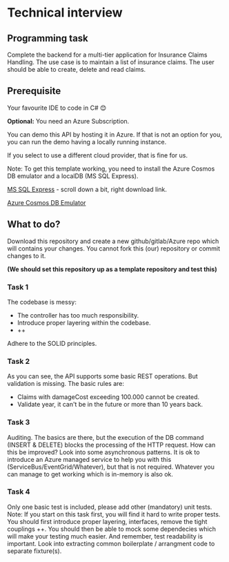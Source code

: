 # Technical interview

## Programming task
Complete the backend for a multi-tier application for Insurance Claims Handling.
The use case is to maintain a list of insurance claims. The user should be able to create, delete and read claims.

## Prerequisite
Your favourite IDE to code in C# 😊

**Optional:** You need an Azure Subscription. 

You can demo this API by hosting it in Azure. If that is not an option for you, you can run the demo having a locally running instance.

If you select to use a different cloud provider, that is fine for us. 

Note: To get this template working, you need to install the Azure Cosmos DB emulator and a localDB (MS SQL Express).

[MS SQL Express](https://www.microsoft.com/en-us/sql-server/sql-server-downloads) - scroll down a bit, right download link.

[Azure Cosmos DB Emulator](https://docs.microsoft.com/en-us/azure/cosmos-db/local-emulator?tabs=ssl-netstd21)


## What to do?
Download this repository and create a new github/gitlab/Azure repo which will contains your changes. You cannot fork this (our) repository or commit changes to it. 

**(We should set this repository up as a template repository and test this)**

### Task 1
The codebase is messy:
* The controller has too much responsibility. 
* Introduce proper layering within the codebase. 
* ++

Adhere to the SOLID principles.

### Task 2
As you can see, the API supports some basic REST operations. But validation is missing. The basic rules are:

* Claims with damageCost exceeding 100.000 cannot be created.
* Validate year, it can't be in the future or more than 10 years back. 

### Task 3
Auditing. The basics are there, but the execution of the DB command (INSERT & DELETE) blocks the processing of the HTTP request. How can this be improved? Look into some asynchronous patterns. It is ok to introduce an Azure managed service to help you with this (ServiceBus/EventGrid/Whatever), but that is not required. Whatever you can manage to get working which is in-memory is also ok.

### Task 4
Only one basic test is included, please add other (mandatory) unit tests. Note: If you start on this task first, you will find it hard to write proper tests. You should first introduce proper layering, interfaces, remove the tight couplings ++. You should then be able to mock some dependecies which will make your testing much easier. And remember, test readability is important. Look into extracting common boilerplate / arrangment code to separate fixture(s).



